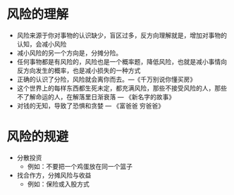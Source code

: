 # 风险的理解
+ 风险来源于你对事物的认识缺少，盲区过多，反方向理解就是，增加对事物的认知，会减小风险
+  减小风险的另一个方向是，分摊分险。
+ 任何事物都是有风险的，风险也是一个概率题，降低风险，也就是减小事情向反方向发生的概率，也是减小损失的一种方式
+  正确的认识了分险，风险就会离你而去。—《千万别说你懂买房》
+  这个世界上的每样东西都生死未定，都充满风险，那些不接受风险的人，那些不了解命运的人，在解落里日渐衰落   — 《新名字的故事》
+  对钱的无知，导致了恐惧和贪婪    — 《富爸爸 穷爸爸》
# 风险的规避
+  分散投资
	- 例如：不要把一个鸡蛋放在同一个篮子
+  找合作方，分摊风险与收益
	- 例如：保险或入股方式